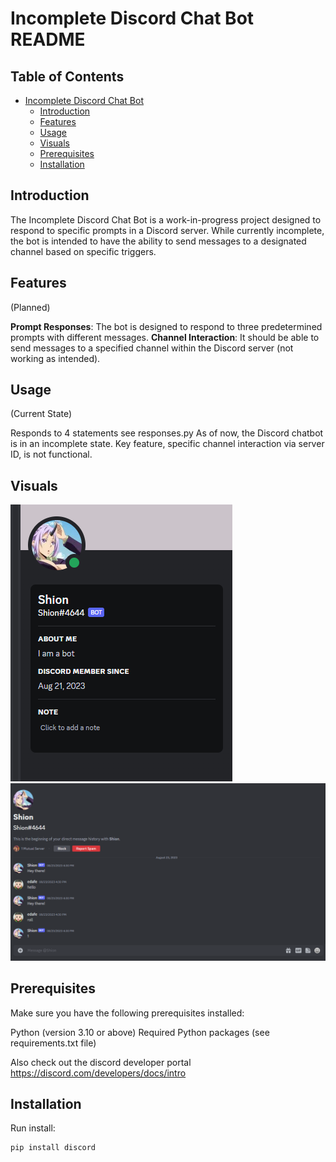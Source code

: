 # Incomplete Discord Chat Bot README

## Table of Contents

- [Incomplete Discord Chat Bot](#incomplete-discord-chat-bot)
  - [Introduction](#introduction)
  - [Features](#features)
  - [Usage](#Usage)
  - [Visuals](#visuals)
  - [Prerequisites](#prerequisites)
  - [Installation](#installation)


## Introduction
The Incomplete Discord Chat Bot is a work-in-progress project designed to respond to specific prompts in a Discord server. While currently incomplete, the bot is intended to have the ability to send messages to a designated channel based on specific triggers.

## Features 
(Planned)

**Prompt Responses**: The bot is designed to respond to three predetermined prompts with different messages.
**Channel Interaction**: It should be able to send messages to a specified channel within the Discord server (not working as intended).

## Usage 
(Current State)

Responds to 4 statements see responses.py
As of now, the Discord chatbot is in an incomplete state. Key feature, specific channel interaction via server ID, is not functional.

## Visuals
![Alt text](Capture.PNG)
![Alt text](Capture2.PNG)

## Prerequisites
Make sure you have the following prerequisites installed:

Python (version 3.10 or above)
Required Python packages (see requirements.txt file)

Also check out the discord developer portal https://discord.com/developers/docs/intro 

## Installation 
Run install: 
```bash
pip install discord
```
